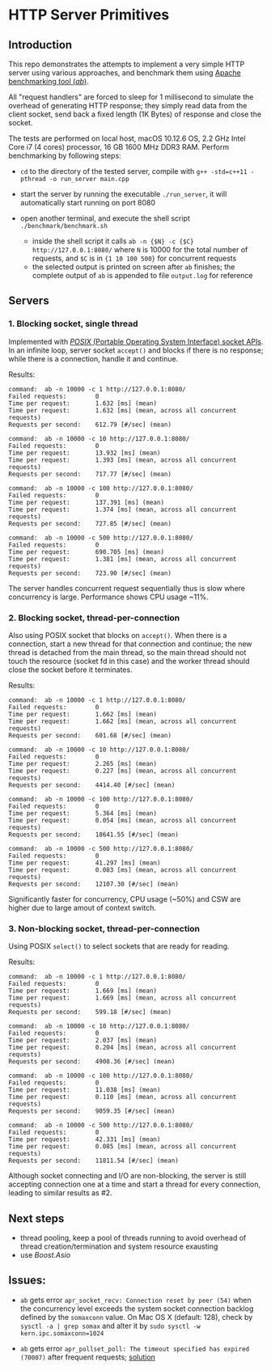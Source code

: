 # HTTP Server Primitives

## Introduction

This repo demonstrates the attempts to implement a very simple HTTP server using various approaches, and benchmark them using [Apache benchmarking tool (*ab*)](https://httpd.apache.org/docs/2.4/programs/ab.html).

All "request handlers" are forced to sleep for 1 millisecond to simulate the overhead of generating HTTP response; they simply read data from the client socket, send back a fixed length (1K Bytes) of response and close the socket.

The tests are performed on local host, macOS 10.12.6 OS, 2.2 GHz Intel Core i7 (4 cores) processor, 16 GB 1600 MHz DDR3 RAM. Perform benchmarking by following steps:

* `cd` to the directory of the tested server, compile with `g++ -std=c++11 -pthread -o run_server main.cpp`

* start the server by running the executable `./run_server`, it will automatically start running on port 8080

* open another terminal, and execute the shell script `./benchmark/benchmark.sh`
    * inside the shell script it calls `ab -n {$N} -c {$C} http://127.0.0.1:8080/` where `N` is 10000 for the total number of requests, and `$C` is in `{1 10 100 500}` for concurrent requests
    * the selected output is printed on screen after `ab` finishes; the complete output of `ab` is appended to file `output.log` for reference


## Servers

### 1. Blocking socket, single thread

Implemented with [*POSIX* (Portable Operating System Interface) socket APIs](https://en.wikipedia.org/wiki/Berkeley_sockets#BSD_and_POSIX_sockets). In an infinite loop, server socket `accept()` and blocks if there is no response; while there is a connection, handle it and continue.

Results:

```
command:  ab -n 10000 -c 1 http://127.0.0.1:8080/
Failed requests:        0
Time per request:       1.632 [ms] (mean)
Time per request:       1.632 [ms] (mean, across all concurrent requests)
Requests per second:    612.79 [#/sec] (mean)

command:  ab -n 10000 -c 10 http://127.0.0.1:8080/
Failed requests:        0
Time per request:       13.932 [ms] (mean)
Time per request:       1.393 [ms] (mean, across all concurrent requests)
Requests per second:    717.77 [#/sec] (mean)

command:  ab -n 10000 -c 100 http://127.0.0.1:8080/
Failed requests:        0
Time per request:       137.391 [ms] (mean)
Time per request:       1.374 [ms] (mean, across all concurrent requests)
Requests per second:    727.85 [#/sec] (mean)

command:  ab -n 10000 -c 500 http://127.0.0.1:8080/
Failed requests:        0
Time per request:       690.705 [ms] (mean)
Time per request:       1.381 [ms] (mean, across all concurrent requests)
Requests per second:    723.90 [#/sec] (mean)
```

The server handles concurrent request sequentially thus is slow where concurrency is large. Performance shows CPU usage ~11%.

### 2. Blocking socket, thread-per-connection

Also using POSIX socket that blocks on `accept()`. When there is a connection, start a new thread for that connection and continue; the new thread is detached from the main thread, so the main thread should not touch the resource (socket fd in this case) and the worker thread should close the socket before it terminates.

Results:

```
command:  ab -n 10000 -c 1 http://127.0.0.1:8080/
Failed requests:        0
Time per request:       1.662 [ms] (mean)
Time per request:       1.662 [ms] (mean, across all concurrent requests)
Requests per second:    601.68 [#/sec] (mean)

command:  ab -n 10000 -c 10 http://127.0.0.1:8080/
Failed requests:        0
Time per request:       2.265 [ms] (mean)
Time per request:       0.227 [ms] (mean, across all concurrent requests)
Requests per second:    4414.40 [#/sec] (mean)

command:  ab -n 10000 -c 100 http://127.0.0.1:8080/
Failed requests:        0
Time per request:       5.364 [ms] (mean)
Time per request:       0.054 [ms] (mean, across all concurrent requests)
Requests per second:    18641.55 [#/sec] (mean)

command:  ab -n 10000 -c 500 http://127.0.0.1:8080/
Failed requests:        0
Time per request:       41.297 [ms] (mean)
Time per request:       0.083 [ms] (mean, across all concurrent requests)
Requests per second:    12107.30 [#/sec] (mean)
```

Significantly faster for concurrency, CPU usage (~50%) and CSW are higher due to large amout of context switch.


### 3. Non-blocking socket, thread-per-connection

Using POSIX `select()` to select sockets that are ready for reading.

Results:

```
command:  ab -n 10000 -c 1 http://127.0.0.1:8080/
Failed requests:        0
Time per request:       1.669 [ms] (mean)
Time per request:       1.669 [ms] (mean, across all concurrent requests)
Requests per second:    599.18 [#/sec] (mean)

command:  ab -n 10000 -c 10 http://127.0.0.1:8080/
Failed requests:        0
Time per request:       2.037 [ms] (mean)
Time per request:       0.204 [ms] (mean, across all concurrent requests)
Requests per second:    4908.36 [#/sec] (mean)

command:  ab -n 10000 -c 100 http://127.0.0.1:8080/
Failed requests:        0
Time per request:       11.038 [ms] (mean)
Time per request:       0.110 [ms] (mean, across all concurrent requests)
Requests per second:    9059.35 [#/sec] (mean)

command:  ab -n 10000 -c 500 http://127.0.0.1:8080/
Failed requests:        0
Time per request:       42.331 [ms] (mean)
Time per request:       0.085 [ms] (mean, across all concurrent requests)
Requests per second:    11811.54 [#/sec] (mean)
```

Although socket connecting and I/O are non-blocking, the server is still accepting connection one at a time and start a thread for every connection, leading to similar results as #2.

## Next steps

* thread pooling, keep a pool of threads running to avoid overhead of thread creation/termination and system resource exausting
* use *Boost.Asio* 

## Issues:

* `ab` gets error `apr_socket_recv: Connection reset by peer (54)` when the concurrency level exceeds the system socket connection backlog defined by the `somaxconn` value. On Mac OS X (default: 128), check by `sysctl -a | grep somax` and alter it by `sudo sysctl -w kern.ipc.somaxconn=1024`

* `ab` gets error `apr_pollset_poll: The timeout specified has expired (70007)` after frequent requests; [solution](https://stackoverflow.com/questions/1216267/ab-program-freezes-after-lots-of-requests-why/6699135#6699135)

